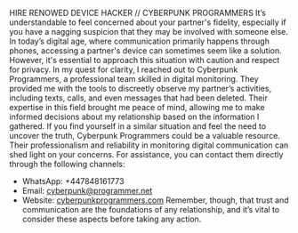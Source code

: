 
HIRE RENOWED DEVICE HACKER // CYBERPUNK PROGRAMMERS 
It’s understandable to feel concerned about your partner's fidelity, especially if you have a nagging suspicion that they may be involved with someone else. In today’s digital age, where communication primarily happens through phones, accessing a partner's device can sometimes seem like a solution. However, it's essential to approach this situation with caution and respect for privacy. In my quest for clarity, I reached out to Cyberpunk Programmers, a professional team skilled in digital monitoring. They provided me with the tools to discreetly observe my partner’s activities, including texts, calls, and even messages that had been deleted. Their expertise in this field brought me peace of mind, allowing me to make informed decisions about my relationship based on the information I gathered. If you find yourself in a similar situation and feel the need to uncover the truth, Cyberpunk Programmers could be a valuable resource. Their professionalism and reliability in monitoring digital communication can shed light on your concerns. For assistance, you can contact them directly through the following channels:
 - WhatsApp: +447848161773
 - Email: cyberpunk@programmer.net
 - Website: [cyberpunkprogrammers.com](https://cyberpunkprogrammers.com/)
 Remember, though, that trust and communication are the foundations of any relationship, and it’s vital to consider these aspects before taking any action.
